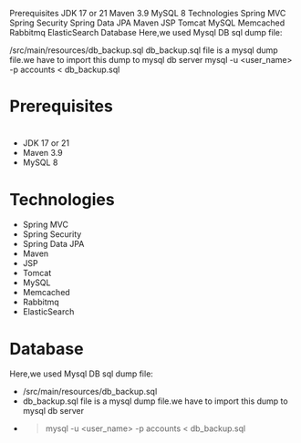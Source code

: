 Prerequisites
JDK 17 or 21
Maven 3.9
MySQL 8
Technologies
Spring MVC
Spring Security
Spring Data JPA
Maven
JSP
Tomcat
MySQL
Memcached
Rabbitmq
ElasticSearch
Database
Here,we used Mysql DB sql dump file:

/src/main/resources/db_backup.sql
db_backup.sql file is a mysql dump file.we have to import this dump to mysql db server
mysql -u <user_name> -p accounts < db_backup.sql




# Prerequisites
#
- JDK 17 or 21
- Maven 3.9
- MySQL 8

# Technologies 
- Spring MVC
- Spring Security
- Spring Data JPA
- Maven
- JSP
- Tomcat
- MySQL
- Memcached
- Rabbitmq
- ElasticSearch
# Database
Here,we used Mysql DB 
sql dump file:
- /src/main/resources/db_backup.sql
- db_backup.sql file is a mysql dump file.we have to import this dump to mysql db server
- > mysql -u <user_name> -p accounts < db_backup.sql
